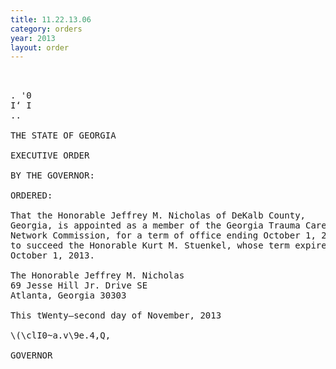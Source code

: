 ```yaml
---
title: 11.22.13.06
category: orders
year: 2013
layout: order
---
```


<pre> 

. '0
I‘ I
..

THE STATE OF GEORGIA

EXECUTIVE ORDER

BY THE GOVERNOR:

ORDERED:

That the Honorable Jeffrey M. Nicholas of DeKalb County,
Georgia, is appointed as a member of the Georgia Trauma Care
Network Commission, for a term of office ending October 1, 2017,
to succeed the Honorable Kurt M. Stuenkel, whose term expired
October 1, 2013.

The Honorable Jeffrey M. Nicholas
69 Jesse Hill Jr. Drive SE
Atlanta, Georgia 30303

This tWenty—second day of November, 2013

\(\clI0~a.v\9e.4,Q,

GOVERNOR

</pre>
